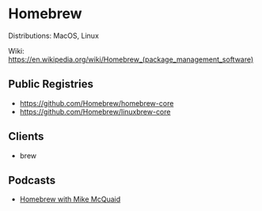 # Homebrew

Distributions: MacOS, Linux

Wiki: https://en.wikipedia.org/wiki/Homebrew_(package_management_software)

## Public Registries

- https://github.com/Homebrew/homebrew-core
- https://github.com/Homebrew/linuxbrew-core

## Clients

- brew

## Podcasts

- [Homebrew with Mike McQuaid](https://manifest.fm/1)
